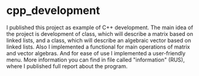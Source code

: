 # cpp_development
I published this project as example of C++ development.
The main idea of the project is development of class, which will describe a matrix based on linked lists, and a class, which will describe an algebraic vector based on linked lists. Also I implemented a functional for main operations of matrix and vector algebras. And for ease of use I implemented a user-friendly menu. More information you can find in file called "information" (RUS), where I published full report about the program.
